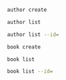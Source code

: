 ```bash
author create
```

```bash
author list
```

```bash
author list --id=
```

```bash
book create
```

```bash
book list
```

```bash
book list --id=
```
